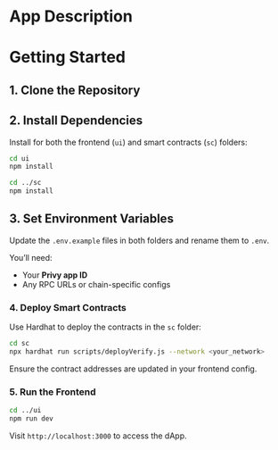 # App Description

# Getting Started

## 1. Clone the Repository

## 2. Install Dependencies

Install for both the frontend (`ui`) and smart contracts (`sc`) folders:

```bash
cd ui
npm install

cd ../sc
npm install
```

## 3. Set Environment Variables

Update the `.env.example` files in both folders and rename them to `.env`.

You’ll need:

-   Your **Privy app ID**
-   Any RPC URLs or chain-specific configs

### 4. Deploy Smart Contracts

Use Hardhat to deploy the contracts in the `sc` folder:

```bash
cd sc
npx hardhat run scripts/deployVerify.js --network <your_network>
```

Ensure the contract addresses are updated in your frontend config.

### 5. Run the Frontend

```bash
cd ../ui
npm run dev
```

Visit `http://localhost:3000` to access the dApp.
